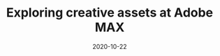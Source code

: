 ---
layout: post
title: Exploring creative assets at Adobe MAX
date: 2020-10-22
categories: education
root: /work/
description: Demonstration of Creative Cloud assets and workflows for motion and design creators
redirect: https://www.behance.net/live/videos/8335/MAX-Chats-Exploring-Adobe-Stock
---